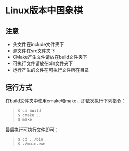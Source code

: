 # Linux版本中国象棋
## 注意
- 头文件在include文件夹下
- 源文件在src文件夹下
- CMake产生文件请放在build文件夹下
- 可执行文件请放在bin文件夹下
- 运行产生的文件在可执行文件所在目录
## 运行方式
在build文件夹中使用cmake和make，即依次执行下列指令：
> ```
> $ cd build
> $ cmake ..
> $ make
> ```
 
最后执行可执行文件即可：
> ```
> $ cd ../bin
> $ ./main.exe
> ```
